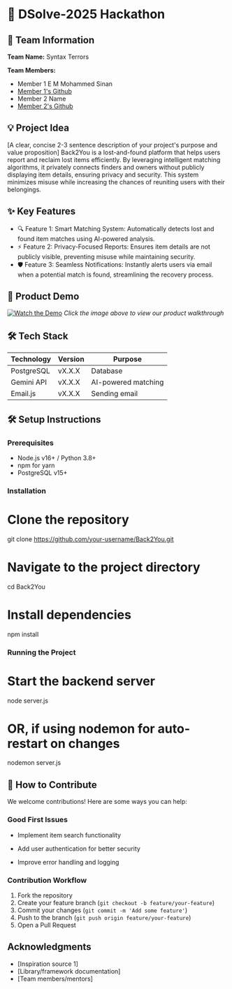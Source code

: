 # 🚀 DSolve-2025 Hackathon

## 👥 Team Information
**Team Name:** Syntax Terrors

**Team Members:**
- Member 1 E M Mohammed Sinan
- [Member 1's Github ](https://github.com/m-cnan)
- Member 2 Name
- [Member 2's Github](https://github.com/Mani-2006)

## 💡 Project Idea
[A clear, concise 2-3 sentence description of your project's purpose and value proposition]
Back2You is a lost-and-found platform that helps users report and reclaim lost items efficiently. By leveraging intelligent matching algorithms, it privately connects finders and owners without publicly displaying item details, ensuring privacy and security. This system minimizes misuse while increasing the chances of reuniting users with their belongings.

## ✨ Key Features
- 🔍 Feature 1: Smart Matching System: Automatically detects lost and found item matches using AI-powered analysis.
- ⚡ Feature 2: Privacy-Focused Reports: Ensures item details are not publicly visible, preventing misuse while maintaining security.
- 🛡️ Feature 3: Seamless Notifications: Instantly alerts users via email when a potential match is found, streamlining the recovery process.

## 🎥 Product Demo
[![Watch the Demo](https://via.placeholder.com/300x200?text=Click+for+Demo+Video)](https://youtube.com/link-to-video)
*Click the image above to view our product walkthrough*

## 🛠️ Tech Stack
| Technology | Version |     Purpose       |
|------------|---------|-------------------|
| PostgreSQL | vX.X.X  | Database          |
| Gemini API | vX.X.X  |AI-powered matching|
| Email.js   | vX.X.X  |Sending email      |

## 🛠️ Setup Instructions

### Prerequisites
- Node.js v16+ / Python 3.8+
- npm for yarn
- PostgreSQL v15+

### Installation
# Clone the repository
git clone https://github.com/your-username/Back2You.git

# Navigate to the project directory
cd Back2You

# Install dependencies
npm install


### Running the Project
# Start the backend server
node server.js  

# OR, if using nodemon for auto-restart on changes
nodemon server.js  


## 🤝 How to Contribute
We welcome contributions! Here are some ways you can help:

### Good First Issues
-  Implement item search functionality

- Add user authentication for better security

- Improve error handling and logging


### Contribution Workflow
1. Fork the repository
2. Create your feature branch (`git checkout -b feature/your-feature`)
3. Commit your changes (`git commit -m 'Add some feature'`)
4. Push to the branch (`git push origin feature/your-feature`)
5. Open a Pull Request


## Acknowledgments
- [Inspiration source 1]
- [Library/framework documentation]
- [Team members/mentors]
